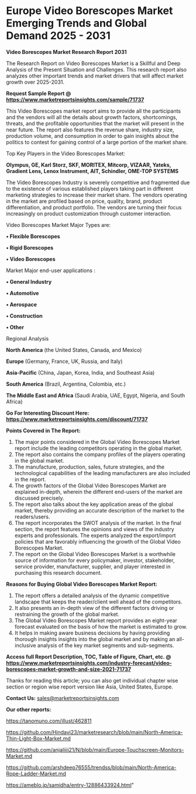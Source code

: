 # Europe Video Borescopes Market Emerging Trends and Global Demand 2025 - 2031

<strong>Video Borescopes Market Research Report 2031</strong>

The Research Report on Video Borescopes Market is a Skillful and Deep Analysis of the Present Situation and Challenges. This research report also analyzes other important trends and market drivers that will affect market growth over 2025-2031.

<strong>Request Sample Report @ <a href=https://www.marketreportsinsights.com/sample/71737>https://www.marketreportsinsights.com/sample/71737</a></strong>

This Video Borescopes market report aims to provide all the participants and the vendors will all the details about growth factors, shortcomings, threats, and the profitable opportunities that the market will present in the near future. The report also features the revenue share, industry size, production volume, and consumption in order to gain insights about the politics to contest for gaining control of a large portion of the market share.

Top Key Players in the Video Borescopes Market:

<strong>Olympus, GE, Karl Storz, SKF, MORITEX, Mitcorp, VIZAAR, Yateks, Gradient Lens, Lenox Instrument, AIT, Schindler, OME-TOP SYSTEMS</strong>

The Video Borescopes Industry is severely competitive and fragmented due to the existence of various established players taking part in different marketing strategies to increase their market share. The vendors operating in the market are profiled based on price, quality, brand, product differentiation, and product portfolio. The vendors are turning their focus increasingly on product customization through customer interaction.

Video Borescopes Market Major Types are:

<strong>• Flexible Borescopes

• Rigid Borescopes

• Video Borescopes</strong>

Market Major end-user applications :

<strong>• General Industry

• Automotive

• Aerospace

• Construction

• Other</strong>

Regional Analysis

</u><strong><b>North America</b></strong> (the United States, Canada, and Mexico)

<strong><b>Europe </b></strong>(Germany, France, UK, Russia, and Italy)

<strong><b>Asia-Pacific</b></strong> (China, Japan, Korea, India, and Southeast Asia)

<strong><b>South America</b></strong> (Brazil, Argentina, Colombia, etc.)

<strong><b>The Middle East and Africa</b></strong> (Saudi Arabia, UAE, Egypt, Nigeria, and South Africa)

<strong>Go For Interesting Discount Here: <a href=https://www.marketreportsinsights.com/discount/71737>https://www.marketreportsinsights.com/discount/71737</a></strong>

<strong>Points Covered in The Report:</strong>
<ol>
  <li>The major points considered in the Global Video Borescopes Market report include the leading competitors operating in the global market.</li>
  <li>The report also contains the company profiles of the players operating in the global market.</li>
  <li>The manufacture, production, sales, future strategies, and the technological capabilities of the leading manufacturers are also included in the report.</li>
  <li>The growth factors of the Global Video Borescopes Market are explained in-depth, wherein the different end-users of the market are discussed precisely.</li>
  <li>The report also talks about the key application areas of the global market, thereby providing an accurate description of the market to the readers/users.</li>
  <li>The report incorporates the SWOT analysis of the market. In the final section, the report features the opinions and views of the industry experts and professionals. The experts analyzed the export/import policies that are favorably influencing the growth of the Global Video Borescopes Market.</li>
  <li>The report on the Global Video Borescopes Market is a worthwhile source of information for every policymaker, investor, stakeholder, service provider, manufacturer, supplier, and player interested in purchasing this research document.</li>
</ol>
<strong>Reasons for Buying Global Video Borescopes Market Report:</strong>

<ol>
  <li>The report offers a detailed analysis of the dynamic competitive landscape that keeps the reader/client well ahead of the competitors.</li>
  <li>It also presents an in-depth view of the different factors driving or restraining the growth of the global market.</li>
  <li>The Global Video Borescopes Market report provides an eight-year forecast evaluated on the basis of how the market is estimated to grow.</li>
  <li>It helps in making aware business decisions by having providing thorough insights insights into the global market and by making an all-inclusive analysis of the key market segments and sub-segments.</li>
</ol>
<strong>Access full Report Description, TOC, Table of Figure, Chart, etc. @ <a href=https://www.marketreportsinsights.com/industry-forecast/video-borescopes-market-growth-and-size-2021-71737>https://www.marketreportsinsights.com/industry-forecast/video-borescopes-market-growth-and-size-2021-71737</a></strong>


Thanks for reading this article; you can also get individual chapter wise section or region wise report version like Asia, United States, Europe.

<strong>Contact Us:</strong>
sales@marketreportsinsights.com

<strong>Our other reports:</strong>

<a href=https://tanomuno.com/illust/462811>https://tanomuno.com/illust/462811</a>

<a href=https://github.com/Hindavi23/marketresearch/blob/main/North-America-Thin-Light-Box-Market.md>https://github.com/Hindavi23/marketresearch/blob/main/North-America-Thin-Light-Box-Market.md</a>

<a href=https://github.com/anjaliiii21/N/blob/main/Europe-Touchscreen-Monitors-Market.md>https://github.com/anjaliiii21/N/blob/main/Europe-Touchscreen-Monitors-Market.md</a>

<a href=https://github.com/arshdeep76555/trendss/blob/main/North-America-Rope-Ladder-Market.md>https://github.com/arshdeep76555/trendss/blob/main/North-America-Rope-Ladder-Market.md</a>

<a href=https://ameblo.jp/samidha/entry-12886433924.html>https://ameblo.jp/samidha/entry-12886433924.html</a>"
